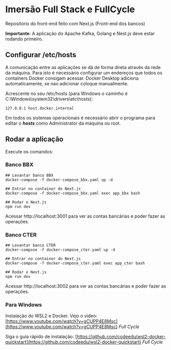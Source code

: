 # Imersão Full Stack e FullCycle

Repositório do front-end feito com Next.js (Front-end dos bancos)

**Importante**: A aplicação do Apache Kafka, Golang e Nest.js deve estar rodando primeiro.

## Configurar /etc/hosts

A comunicação entre as aplicações se dá de forma direta através da rede da máquina.
Para isto é necessário configurar um endereços que todos os containers Docker consigam acessar.
Docker Desktop adiciona automaticamente, se nao adicionar coloque manualmente.

Acrescente no seu /etc/hosts (para Windows o caminho é C:\Windows\system32\drivers\etc\hosts):

```
127.0.0.1 host.docker.internal
```

Em todos os sistemas operacionais é necessário abrir o programa para editar o _**hosts**_ como Administrator da máquina ou root.

## Rodar a aplicação

Execute os comandos:

### Banco BBX

```
## Levantar banco BBX
docker-compose -f docker-compose_bbx.yaml up -d

## Entrar no container do Next.js
docker-compose -f docker-compose_bbx.yaml exec app_bbx bash

## Rodar o Next.js
npm run dev
```

Acessar http://localhost:3001 para ver as contas bancárias e poder fazer as operações.

### Banco CTER

```
## Levantar banco CTER
docker-compose -f docker-compose_cter.yaml up -d

## Entrar no container do Next.js
docker-compose -f docker-compose_cter.yaml exec app_cter bash

## Rodar o Next.js
npm run dev
```

Acessar http://localhost:3002 para ver as contas bancárias e poder fazer as operações.

### Para Windows

Instalação do WSL2 e Docker. Vejo o vídeo: [https://www.youtube.com/watch?v=gCUPP4E8Msc](https://www.youtube.com/watch?v=gCUPP4E8Msc) _Full Cycle_

Siga o guia rápido de instalação: [https://github.com/codeedu/wsl2-docker-quickstart](https://github.com/codeedu/wsl2-docker-quickstart) _Full Cycle_
